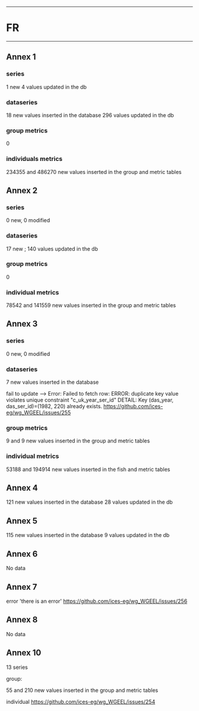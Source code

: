 -----------------------------------------------------------
# FR
-----------------------------------------------------------
## Annex 1

### series

1 new
4 values updated in the db

### dataseries

18 new values inserted in the database
296 values updated in the db

### group metrics

0

### individuals metrics

 234355 and 486270 new values inserted in the group and metric tables

## Annex 2

### series

0 new, 0 modified

### dataseries

17 new ; 140 values updated in the db

### group metrics

0

### individual metrics

 78542 and 141559 new values inserted in the group and metric tables

## Annex 3

### series

0 new, 0 modified

### dataseries

 7 new values inserted in the database
 
 fail to update --> Error: Failed to fetch row: ERROR:  duplicate key value violates unique constraint "c_uk_year_ser_id"
DETAIL:  Key (das_year, das_ser_id)=(1982, 220) already exists.
https://github.com/ices-eg/wg_WGEEL/issues/255
 
 ### group metrics
 
 9 and 9 new values inserted in the group and metric tables
 
 ### individual metrics
 
 53188 and 194914 new values inserted in the fish and metric tables

## Annex 4

 121 new values inserted in the database
28 values updated in the db

## Annex 5

 115 new values inserted in the database
9 values updated in the db

## Annex 6

No data

## Annex 7

error 'there is an error' https://github.com/ices-eg/wg_WGEEL/issues/256

## Annex 8

No data

## Annex 10
 
13 series
 
group: 

 55 and 210 new values inserted in the group and metric tables

individual
https://github.com/ices-eg/wg_WGEEL/issues/254